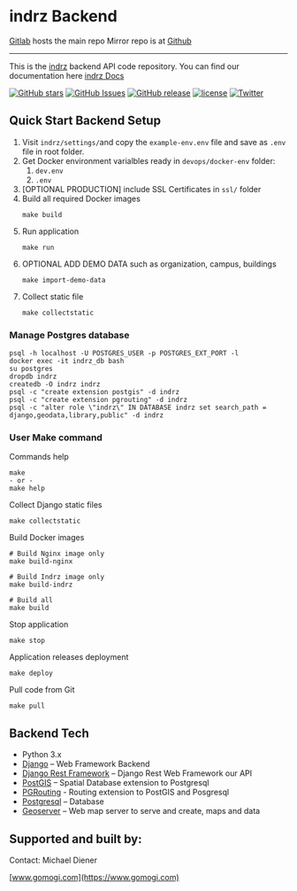 # indrz Backend
[Gitlab](https://gitlab.com/indrz/indrz-backend) hosts the main repo 
Mirror repo is at [Github](https://github.com/indrz/indrz-be)

----------------------

This is the [indrz](https://www.indrz.com) backend API code repository. You can find our 
documentation here [indrz Docs](https://gitlab.com/indrz/indrz-doc)


[![GitHub stars](https://img.shields.io/github/stars/indrz/indrz.svg?style=flat-square)](https://github.com/indrz/indrz/stargazers)
[![GitHub Issues](https://img.shields.io/github/issues/indrz/indrz.svg)](https://github.com/indrz/indrz/issues)
[![GitHub release](https://img.shields.io/github/release/indrz/indrz.svg)](https://github.com/indrz/indrz/releases)
[![license](https://img.shields.io/badge/license-AGPL-blue.svg?style=flat-square)](https://raw.githubusercontent.com/indrz/indrz/master/LICENSE)
[![Twitter](https://img.shields.io/twitter/url/https/github.com/indrz/indrz.svg?style=social)](https://twitter.com/intent/tweet?text=Wow:&url=%5Bobject%20Object%5D)

## Quick Start Backend Setup

1. Visit `indrz/settings/`and copy the `example-env.env` file and save as `.env` file in root folder.
2. Get Docker environment varialbles ready in `devops/docker-env` folder:
    1.  `dev.env`
    2.  `.env`
3. [OPTIONAL PRODUCTION] include SSL Certificates in `ssl/` folder
4. Build all required Docker images
    ```
    make build
    ```
5. Run application
    ```
    make run
    ```
6. OPTIONAL ADD DEMO DATA such as organization, campus, buildings
    ```
    make import-demo-data
    ```
7. Collect static file
    ```
    make collectstatic
    ```
### Manage Postgres database

```
psql -h localhost -U POSTGRES_USER -p POSTGRES_EXT_PORT -l
docker exec -it indrz_db bash
su postgres
dropdb indrz
createdb -O indrz indrz
psql -c "create extension postgis" -d indrz
psql -c "create extension pgrouting" -d indrz
psql -c "alter role \"indrz\" IN DATABASE indrz set search_path = django,geodata,library,public" -d indrz
```

### User Make command

Commands help

```
make
- or -
make help
```

Collect Django static files
```
make collectstatic
```

Build Docker images

```
# Build Nginx image only
make build-nginx

# Build Indrz image only
make build-indrz

# Build all
make build
```

Stop application 
```
make stop
```

Application releases deployment 
```
make deploy
```

Pull code from Git 
```
make pull
```

## Backend Tech

* Python 3.x
* [Django](http://djangoproject.com) – Web Framework Backend
* [Django Rest Framework](http://www.django-rest-framework.org) – Django Rest Web Framework our API
* [PostGIS](http://postgis.net) – Spatial Database extension to Postgresql
* [PGRouting](http://pgrouting.org) - Routing extension to PostGIS and Posgresql
* [Postgresql](http://www.postgresql.org) – Database
* [Geoserver](http://geoserver.org) – Web map server to serve and create, maps and data


## Supported and built by:

Contact: Michael Diener

[www.gomogi.com](https://www.gomogi.com)


